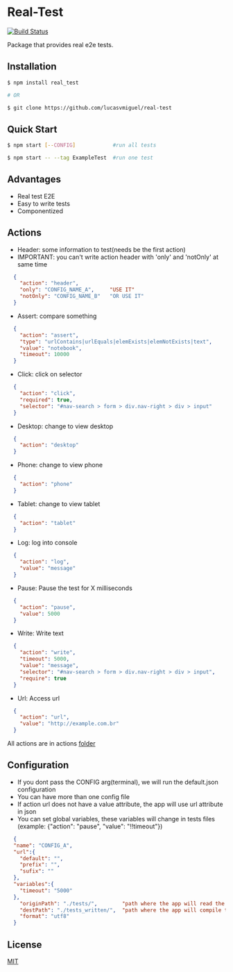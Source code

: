 # Real-Test
[![Build Status](https://travis-ci.org/lucasvmiguel/real-test.svg?branch=master)](https://travis-ci.org/lucasvmiguel/real-test)

Package that provides real e2e tests.

## Installation

```bash
$ npm install real_test

# OR

$ git clone https://github.com/lucasvmiguel/real-test
```

## Quick Start

```bash
$ npm start [--CONFIG]            #run all tests

$ npm start -- --tag ExampleTest  #run one test
```

## Advantages

* Real test E2E
* Easy to write tests
* Componentized

## Actions

* Header: some information to test(needs be the first action)
* IMPORTANT: you can't write action header with 'only' and 'notOnly' at same time
```json
  {
    "action": "header",
    "only": "CONFIG_NAME_A",     "USE IT"
    "notOnly": "CONFIG_NAME_B"   "OR USE IT"
  }
```
* Assert: compare something
```json
  {
    "action": "assert",
    "type": "urlContains|urlEquals|elemExists|elemNotExists|text",
    "value": "notebook",
    "timeout": 10000
  }
```
* Click: click on selector
```json
  {
    "action": "click",
    "required": true,
    "selector": "#nav-search > form > div.nav-right > div > input"
  }
```
* Desktop: change to view desktop
```json
  {
    "action": "desktop"
  }
```
* Phone: change to view phone
```json
  {
    "action": "phone"
  }
```
* Tablet: change to view tablet
```json
  {
    "action": "tablet"
  }
```
* Log: log into console
```json
  {
    "action": "log",
    "value": "message"
  }
```
* Pause: Pause the test for X milliseconds
```json
  {
    "action": "pause",
    "value": 5000
  }
```
* Write: Write text
```json
  {
    "action": "write",
    "timeout": 5000,
    "value": "message",
    "selector": "#nav-search > form > div.nav-right > div > input",
    "require": true
  }
```
* Url: Access url
```json
  {
    "action": "url",
    "value": "http://example.com.br"
  }
```

All actions are in actions [folder](actions)

## Configuration

* If you dont pass the CONFIG arg(terminal), we will run the default.json configuration
* You can have more than one config file
* If action url does not have a value attribute, the app will use url attribute in json
* You can set global variables, these variables will change in tests files (example: {"action": "pause", "value": "!!timeout"})
```json
  {
  "name": "CONFIG_A",
  "url":{
    "default": "",
    "prefix": "",
    "sufix": ""
  },
  "variables":{
    "timeout": "5000"
  },
    "originPath": "./tests/",        "path where the app will read the tests"
    "destPath": "./tests_written/",  "path where the app will compile the tests"
    "format": "utf8"
  }
```

## License

  [MIT](LICENSE)
